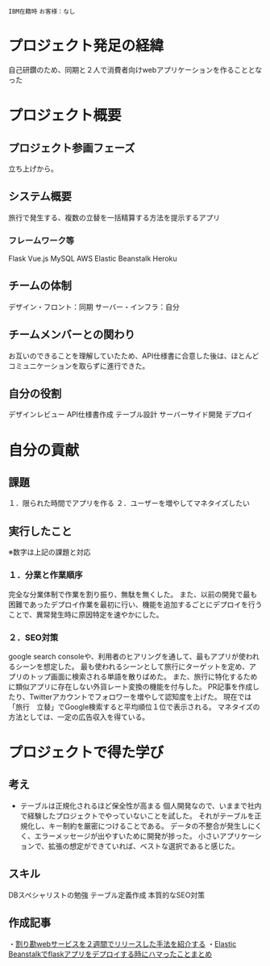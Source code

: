 `IBM在籍時` `お客様：なし` 

# プロジェクト発足の経緯
自己研鑽のため、同期と２人で消費者向けwebアプリケーションを作ることとなった

# プロジェクト概要
## プロジェクト参画フェーズ
立ち上げから。

## システム概要
旅行で発生する、複数の立替を一括精算する方法を提示するアプリ

### フレームワーク等
Flask
Vue.js
MySQL
AWS Elastic Beanstalk
Heroku

## チームの体制
デザイン・フロント：同期
サーバー・インフラ：自分


## チームメンバーとの関わり
お互いのできることを理解していたため、API仕様書に合意した後は、ほとんどコミュニケーションを取らずに進行できた。

## 自分の役割
デザインレビュー
API仕様書作成
テーブル設計
サーバーサイド開発
デプロイ

 
# 自分の貢献

## 課題
１．限られた時間でアプリを作る
２．ユーザーを増やしてマネタイズしたい


## 実行したこと
※数字は上記の課題と対応

### １．分業と作業順序
完全な分業体制で作業を割り振り、無駄を無くした。
また、以前の開発で最も困難であったデプロイ作業を最初に行い、機能を追加するごとにデプロイを行うことで、異常発生時に原因特定を速やかにした。

### ２．SEO対策
google search consoleや、利用者のヒアリングを通して、最もアプリが使われるシーンを想定した。
最も使われるシーンとして旅行にターゲットを定め、アプリのトップ画面に検索される単語を散りばめた。
また、旅行に特化するために類似アプリに存在しない外貨レート変換の機能を付与した。
PR記事を作成したり、Twitterアカウントでフォロワーを増やして認知度を上げた。
現在では「旅行　立替」でGoogle検索すると平均順位１位で表示される。
マネタイズの方法としては、一定の広告収入を得ている。

# プロジェクトで得た学び
## 考え
- テーブルは正規化されるほど保全性が高まる
個人開発なので、いままで社内で経験したプロジェクトでやっていないことを試した。
それがテーブルを正規化し、キー制約を厳密につけることである。
データの不整合が発生しにくく、エラーメッセージが出やすいために開発が捗った。
小さいアプリケーションで、拡張の想定ができていれば、ベストな選択であると感じた。

## スキル
DBスペシャリストの勉強
テーブル定義作成
本質的なSEO対策

## 作成記事
・[割り勘webサービスを２週間でリリースした手法を紹介する](https://qiita.com/kyogom/items/870f525b0d06e9d2f3fc)
・[Elastic Beanstalkでflaskアプリをデプロイする時にハマったことまとめ](https://qiita.com/kyogom/items/fdf8f61558095e70d153)